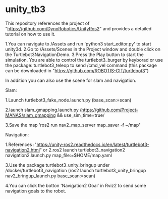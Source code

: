 # unity_tb3
This repository references the project of "https://github.com/DynoRobotics/UnityRos2" and provides a detailed tutorial on how to use it.

1.You can navigate to /Assets and run 'python3 start_editor.py' to start unity3d.
2.Go to  /Assets/Scenes in the Project window and double click on the Turtlebot3NavigationDemo.
3.Press the Play button to start the simulation.
You are able to control the turtlebot3_burger by keyborad or use the package: turtlebot3_teleop to send /cmd_vel command (this package can be downloaded in "https://github.com/ROBOTIS-GIT/turtlebot3")

In addition you can also use the scene for slam and navigation.
   
Slam: 

1.Launch turtlebot3_fake_node.launch.py  (base_scan:=scan)
          
2.launch slam_gmapping.launch.py           /https://github.com/Project-MANAS/slam_gmapping  && use_sim_time=true/
         
3.Save the map 'ros2 run nav2_map_server map_saver -f ~/map'

Navigation:

1.References :"https://unity-ros2.readthedocs.io/en/latest/turtlebot3-navigation2.html"
  or
2.ros2 launch turtlebot3_navigation2 navigation2.launch.py map_file:=$HOME/map.yaml

3.Use the package turtlebot3_unity_bringup under /docker/turtlebot3_navigation
  (ros2 launch turtlebot3_unity_bringup nav2_bringup_launch.py base_scan:=scan)
  
4.You can click the botton 'Navigation2 Goal' in Rviz2 to send some navigation goals to the robot.
